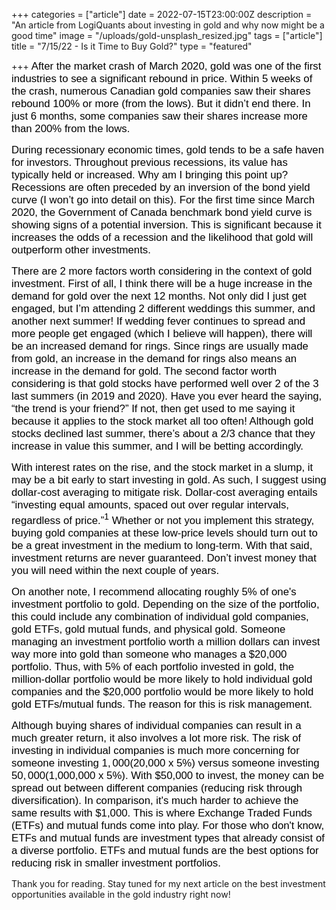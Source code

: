 +++
categories = ["article"]
date = 2022-07-15T23:00:00Z
description = "An article from LogiQuants about investing in gold and why now might be a good time"
image = "/uploads/gold-unsplash_resized.jpg"
tags = ["article"]
title = "7/15/22 - Is it Time to Buy Gold?"
type = "featured"

+++
<span style="color:black"><span style="font-family:Arial; font-size:1.2em;">After the market crash of March 2020, gold was one of the first industries to see a significant rebound in price. Within 5 weeks of the crash, numerous Canadian gold companies saw their shares rebound 100% or more (from the lows). But it didn’t end there. In just 6 months, some companies saw their shares increase more than 200% from the lows.</span></span>

<span style="color:black"><span style="font-family:Arial; font-size:1.2em;">During recessionary economic times, gold tends to be a safe haven for investors. Throughout previous recessions, its value has typically held or increased. Why am I bringing this point up? Recessions are often preceded by an inversion of the bond yield curve (I won’t go into detail on this). For the first time since March 2020, the Government of Canada benchmark bond yield curve is showing signs of a potential inversion. This is significant because it increases the odds of a recession and the likelihood that gold will outperform other investments.</span></span>

<span style="color:black"><span style="font-family:Arial; font-size:1.2em;">There are 2 more factors worth considering in the context of gold investment. First of all, I think there will be a huge increase in the demand for gold over the next 12 months. Not only did I just get engaged, but I’m attending 2 different weddings this summer, and another next summer! If wedding fever continues to spread and more people get engaged (which I believe will happen), there will be an increased demand for rings. Since rings are usually made from gold, an increase in the demand for rings also means an increase in the demand for gold. The second factor worth considering is that gold stocks have performed well over 2 of the 3 last summers (in 2019 and 2020). Have you ever heard the saying, “the trend is your friend?” If not, then get used to me saying it because it applies to the stock market all too often! Although gold stocks declined last summer, there’s about a 2/3 chance that they increase in value this summer, and I will be betting accordingly.</span></span>

<span style="color:black"><span style="font-family:Arial; font-size:1.2em;">With interest rates on the rise, and the stock market in a slump, it may be a bit early to start investing in gold. As such, I suggest using dollar-cost averaging to mitigate risk. Dollar-cost averaging entails “investing equal amounts, spaced out over regular intervals, regardless of price.”<sup>1</sup> Whether or not you implement this strategy, buying gold companies at these low-price levels should turn out to be a great investment in the medium to long-term. With that said, investment returns are never guaranteed. Don’t invest money that you will need within the next couple of years.</span></span>

<span style="color:black"><span style="font-family:Arial; font-size:1.2em;">On another note, I recommend allocating roughly 5% of one's investment portfolio to gold. Depending on the size of the portfolio, this could include any combination of individual gold companies, gold ETFs, gold mutual funds, and physical gold. Someone managing an investment portfolio worth a million dollars can invest way more into gold than someone who manages a $20,000 portfolio. Thus, with 5% of each portfolio invested in gold, the million-dollar portfolio would be more likely to hold individual gold companies and the $20,000 portfolio would be more likely to hold gold ETFs/mutual funds. The reason for this is risk management.</span></span>

<span style="color:black"><span style="font-family:Arial; font-size:1.2em;">Although buying shares of individual companies can result in a much greater return, it also involves a lot more risk. The risk of investing in individual companies is much more concerning for someone investing $1,000 ($20,000 x 5%) versus someone investing $50,000 ($1,000,000 x 5%). With $50,000 to invest, the money can be spread out between different companies (reducing risk through diversification). In comparison, it's much harder to achieve the same results with $1,000. This is where Exchange Traded Funds (ETFs) and mutual funds come into play. For those who don't know, ETFs and mutual funds are investment types that already consist of a diverse portfolio. ETFs and mutual funds are the best options for reducing risk in smaller investment portfolios.</span></span>

Thank you for reading. Stay tuned for my next article on the best investment opportunities available in the gold industry right now!